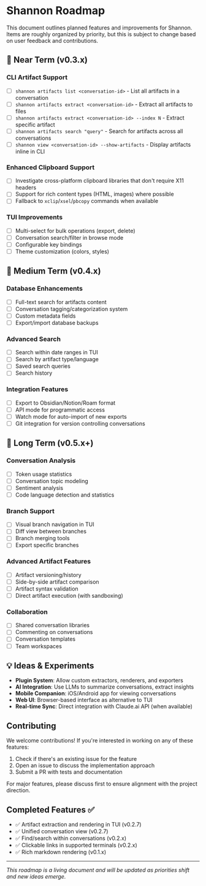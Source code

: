 # Shannon Roadmap

This document outlines planned features and improvements for Shannon. Items are roughly organized by priority, but this is subject to change based on user feedback and contributions.

## 🚀 Near Term (v0.3.x)

### CLI Artifact Support
- [ ] `shannon artifacts list <conversation-id>` - List all artifacts in a conversation
- [ ] `shannon artifacts extract <conversation-id>` - Extract all artifacts to files
- [ ] `shannon artifacts extract <conversation-id> --index N` - Extract specific artifact
- [ ] `shannon artifacts search "query"` - Search for artifacts across all conversations
- [ ] `shannon view <conversation-id> --show-artifacts` - Display artifacts inline in CLI

### Enhanced Clipboard Support
- [ ] Investigate cross-platform clipboard libraries that don't require X11 headers
- [ ] Support for rich content types (HTML, images) where possible
- [ ] Fallback to `xclip`/`xsel`/`pbcopy` commands when available

### TUI Improvements
- [ ] Multi-select for bulk operations (export, delete)
- [ ] Conversation search/filter in browse mode
- [ ] Configurable key bindings
- [ ] Theme customization (colors, styles)

## 🎯 Medium Term (v0.4.x)

### Database Enhancements
- [ ] Full-text search for artifacts content
- [ ] Conversation tagging/categorization system
- [ ] Custom metadata fields
- [ ] Export/import database backups

### Advanced Search
- [ ] Search within date ranges in TUI
- [ ] Search by artifact type/language
- [ ] Saved search queries
- [ ] Search history

### Integration Features
- [ ] Export to Obsidian/Notion/Roam format
- [ ] API mode for programmatic access
- [ ] Watch mode for auto-import of new exports
- [ ] Git integration for version controlling conversations

## 🌟 Long Term (v0.5.x+)

### Conversation Analysis
- [ ] Token usage statistics
- [ ] Conversation topic modeling
- [ ] Sentiment analysis
- [ ] Code language detection and statistics

### Branch Support
- [ ] Visual branch navigation in TUI
- [ ] Diff view between branches
- [ ] Branch merging tools
- [ ] Export specific branches

### Advanced Artifact Features
- [ ] Artifact versioning/history
- [ ] Side-by-side artifact comparison
- [ ] Artifact syntax validation
- [ ] Direct artifact execution (with sandboxing)

### Collaboration
- [ ] Shared conversation libraries
- [ ] Commenting on conversations
- [ ] Conversation templates
- [ ] Team workspaces

## 💡 Ideas & Experiments

- **Plugin System**: Allow custom extractors, renderers, and exporters
- **AI Integration**: Use LLMs to summarize conversations, extract insights
- **Mobile Companion**: iOS/Android app for viewing conversations
- **Web UI**: Browser-based interface as alternative to TUI
- **Real-time Sync**: Direct integration with Claude.ai API (when available)

## Contributing

We welcome contributions! If you're interested in working on any of these features:

1. Check if there's an existing issue for the feature
2. Open an issue to discuss the implementation approach
3. Submit a PR with tests and documentation

For major features, please discuss first to ensure alignment with the project direction.

## Completed Features ✅

- ✅ Artifact extraction and rendering in TUI (v0.2.7)
- ✅ Unified conversation view (v0.2.7)
- ✅ Find/search within conversations (v0.2.x)
- ✅ Clickable links in supported terminals (v0.2.x)
- ✅ Rich markdown rendering (v0.1.x)

---

*This roadmap is a living document and will be updated as priorities shift and new ideas emerge.*